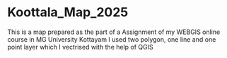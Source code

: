 # Koottala_Map_2025
This is a map prepared as the part of a Assignment of my WEBGIS online course in MG University Kottayam 
I used two polygon, one line and one point layer which I vectrised with the help of QGIS 
